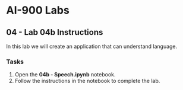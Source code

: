 # AI-900 Labs
## 04 - Lab 04b Instructions
In this lab we will create an application that can understand language. 

### Tasks
1.  Open the **04b - Speech.ipynb** notebook.
2.  Follow the instructions in the notebook to complete the lab.